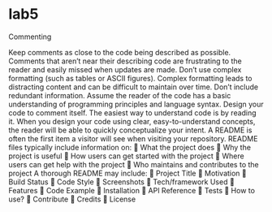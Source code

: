 # lab5

Commenting

Keep comments as close to the code being described as possible. Comments that aren’t near their describing code are frustrating to the reader and easily missed when updates are made.
Don’t use complex formatting (such as tables or ASCII figures). Complex formatting leads to distracting content and can be difficult to maintain over time.
Don’t include redundant information. Assume the reader of the code has a basic understanding of programming principles and language syntax.
Design your code to comment itself. The easiest way to understand code is by reading it. When you design your code using clear, easy-to-understand concepts, the reader will be able to quickly conceptualize your intent.
A README is often the first item a visitor will see when visiting your repository. README files typically include information on:  What the project does  Why the project is useful  How users can get started with the project  Where users can get help with the project  Who maintains and contributes to the project A thorough README may include:  Project Title  Motivation  Build Status  Code Style  Screenshots  Tech/framework Used  Features  Code Example  Installation  API Reference  Tests  How to use?  Contribute  Credits  License
